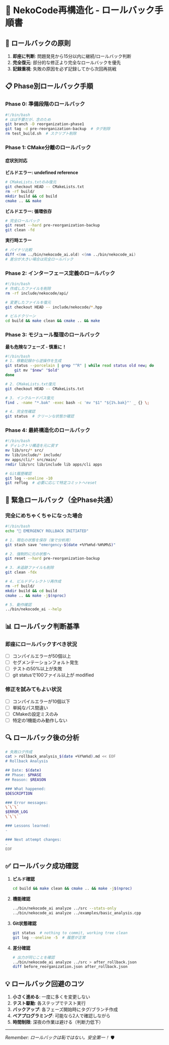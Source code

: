 # 🔄 NekoCode再構造化 - ロールバック手順書

## 🎯 ロールバックの原則

1. **即座に判断**: 問題発見から15分以内に継続/ロールバック判断
2. **完全復元**: 部分的な修正より完全なロールバックを優先
3. **記録重視**: 失敗の原因を必ず記録してから次回再挑戦

## 📋 Phase別ロールバック手順

### Phase 0: 準備段階のロールバック
```bash
#!/bin/bash
# ほぼ不要だが、念のため
git branch -D reorganization-phase1
git tag -d pre-reorganization-backup  # タグ削除
rm test_build.sh  # スクリプト削除
```

### Phase 1: CMake分離のロールバック

#### 症状別対応

**ビルドエラー: undefined reference**
```bash
# CMakeLists.txtのみ復元
git checkout HEAD -- CMakeLists.txt
rm -rf build/
mkdir build && cd build
cmake .. && make
```

**ビルドエラー: 循環依存**
```bash
# 完全ロールバック
git reset --hard pre-reorganization-backup
git clean -fd
```

**実行時エラー**
```bash
# バイナリ比較
diff <(nm ../bin/nekocode_ai.old) <(nm ../bin/nekocode_ai)
# 差分が大きい場合は完全ロールバック
```

### Phase 2: インターフェース定義のロールバック

```bash
#!/bin/bash
# 作成したファイルを削除
rm -rf include/nekocode/api/

# 変更したファイルを復元
git checkout HEAD -- include/nekocode/*.hpp

# ビルドクリーン
cd build && make clean && cmake .. && make
```

### Phase 3: モジュール整理のロールバック

**最も危険なフェーズ - 慎重に！**

```bash
#!/bin/bash
# 1. 移動記録から逆操作を生成
git status --porcelain | grep "^R" | while read status old new; do
    git mv "$new" "$old"
done

# 2. CMakeLists.txt復元
git checkout HEAD -- CMakeLists.txt

# 3. インクルードパス復元
find . -name "*.bak" -exec bash -c 'mv "$1" "${1%.bak}"' _ {} \;

# 4. 完全性確認
git status  # クリーンな状態か確認
```

### Phase 4: 最終構造化のロールバック

```bash
#!/bin/bash
# ディレクトリ構造を元に戻す
mv lib/src/* src/
mv lib/include/* include/
mv apps/cli/* src/main/
rmdir lib/src lib/include lib apps/cli apps

# Git履歴確認
git log --oneline -10
git reflog  # 必要に応じて特定コミットへreset
```

## 🚨 緊急ロールバック（全Phase共通）

### 完全にめちゃくちゃになった場合

```bash
#!/bin/bash
echo "🚨 EMERGENCY ROLLBACK INITIATED"

# 1. 現在の状態を保存（後で分析用）
git stash save "emergency-$(date +%Y%m%d-%H%M%S)"

# 2. 強制的に元の状態へ
git reset --hard pre-reorganization-backup

# 3. 未追跡ファイルも削除
git clean -fdx

# 4. ビルドディレクトリ再作成
rm -rf build/
mkdir build && cd build
cmake .. && make -j$(nproc)

# 5. 動作確認
../bin/nekocode_ai --help
```

## 📊 ロールバック判断基準

### 即座にロールバックすべき状況
- [ ] コンパイルエラーが50個以上
- [ ] セグメンテーションフォルト発生
- [ ] テストの50%以上が失敗
- [ ] git statusで100ファイル以上が modified

### 修正を試みてもよい状況
- [ ] コンパイルエラーが10個以下
- [ ] 単純なパス間違い
- [ ] CMakeの設定ミスのみ
- [ ] 特定の1機能のみ動作しない

## 🔍 ロールバック後の分析

```bash
# 失敗ログ作成
cat > rollback_analysis_$(date +%Y%m%d).md << EOF
# Rollback Analysis

## Date: $(date)
## Phase: $PHASE
## Reason: $REASON

### What happened:
$DESCRIPTION

### Error messages:
\`\`\`
$ERROR_LOG
\`\`\`

### Lessons learned:
- 

### Next attempt changes:
- 
EOF
```

## ✅ ロールバック成功確認

1. **ビルド確認**
   ```bash
   cd build && make clean && cmake .. && make -j$(nproc)
   ```

2. **機能確認**
   ```bash
   ../bin/nekocode_ai analyze ../src --stats-only
   ../bin/nekocode_ai analyze ../examples/basic_analysis.cpp
   ```

3. **Git状態確認**
   ```bash
   git status  # nothing to commit, working tree clean
   git log --oneline -5  # 履歴が正常
   ```

4. **差分確認**
   ```bash
   # 出力が同じことを確認
   ../bin/nekocode_ai analyze ../src > after_rollback.json
   diff before_reorganization.json after_rollback.json
   ```

## 💡 ロールバック回避のコツ

1. **小さく進める**: 一度に多くを変更しない
2. **テスト駆動**: 各ステップでテスト実行
3. **バックアップ**: 各フェーズ開始時にタグ/ブランチ作成
4. **ペアプログラミング**: 可能なら2人で確認しながら
5. **時間制限**: 深夜の作業は避ける（判断力低下）

---

*Remember: ロールバックは恥ではない。安全第一！* 🛡️